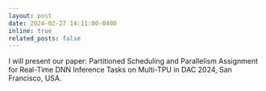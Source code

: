 ```yaml
---
layout: post
date: 2024-02-27 14:11:00-0400
inline: true
related_posts: false
---
```


I will present our paper: Partitioned Scheduling and Parallelism Assignment for Real-Time DNN Inference Tasks on Multi-TPU in DAC 2024, San Francisco, USA.
